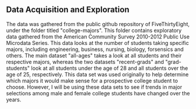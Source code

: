 ## Data Acquisition and Exploration

The data was gathered from the public github repository of FiveThirtyEight, under the folder titled "college-majors".  This folder contains exploratory data gathered from the American Community Survey 2010-2012 Public Use Microdata Series.  This data looks at the number of students taking specific majors, including engineering, business, nursing, biology, forsensics and others.  The main dataset "all-ages" takes a look at all students and their respective majors, whereas the two datasets "recent-grads" and "grad-students" look at all students under the age of 28 and all students over the age of 25, respectively.  This data set was used originally to help determine which majors it would make sense for a prospective college student to choose.  However, I will be using these data sets to see if trends in major selections among male and female college students have changed over the years.

